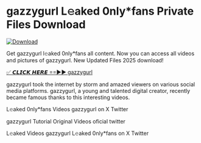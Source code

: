 # gazzygurl L𝚎aked 0nly*fans Private Files Download

[![Download](https://i.imgur.com/PoXn3jX.png)](https://mediafirer.com/gazzygurl)

Get gazzygurl l𝚎aked 0nly*fans all content. Now you can access all videos and pictures of gazzygurl. New Updated Files 2025 download!

[✅ 𝘾𝙇𝙄𝘾𝙆 𝙃𝙀𝙍𝙀 ==►► gazzygurl](https://mediafirer.com/gazzygurl)

gazzygurl took the internet by storm and amazed viewers on various social media platforms. gazzygurl, a young and talented digital creator, recently became famous thanks to this interesting videos.

L𝚎aked 0nly*fans Videos gazzygurl on X Twitter

gazzygurl Tutorial Original Videos oficial twitter

L𝚎aked Videos gazzygurl L𝚎aked 0nly*fans on X Twitter